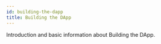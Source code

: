 ```yaml
---
id: building-the-dapp
title: Building the DApp
---
```


[comment]: # (mx-abstract)

Introduction and basic information about Building the DApp.

[comment]: # (mx-context-auto)
